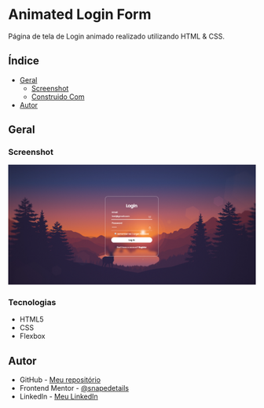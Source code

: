 # Animated Login Form

Página de tela de Login animado realizado utilizando HTML & CSS.

## Índice

- [Geral](#geral)
  - [Screenshot](#screenshot)
  - [Construido Com](#tecnologias)
- [Autor](#author)

## Geral

### Screenshot

![](./screenshot.png)

### Tecnologias

- HTML5
- CSS
- Flexbox

## Autor

- GitHub - [Meu repositório](https://github.com/snapedetails)
- Frontend Mentor - [@snapedetails](https://www.frontendmentor.io/profile/snapedetails)
- LinkedIn - [Meu LinkedIn](https://www.linkedin.com/in/enzo-araujo-856256252/)